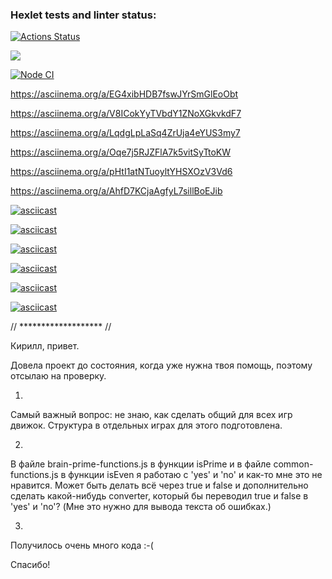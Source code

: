### Hexlet tests and linter status:
[![Actions Status](https://github.com/anna-kra/frontend-project-lvl1/workflows/hexlet-check/badge.svg)](https://github.com/anna-kra/frontend-project-lvl1/actions)

<a href="https://codeclimate.com/github/anna-kra/frontend-project-lvl1/maintainability"><img src="https://api.codeclimate.com/v1/badges/e6d5b3e0bbef59c42119/maintainability" /></a>

[![Node CI](https://github.com/anna-kra/frontend-project-lvl1/actions/workflows/nodejs.yml/badge.svg)](https://github.com/anna-kra/frontend-project-lvl1/actions/workflows/nodejs.yml)

https://asciinema.org/a/EG4xibHDB7fswJYrSmGlEoObt

https://asciinema.org/a/V8ICokYyTVbdY1ZNoXGkvkdF7

https://asciinema.org/a/LqdgLpLaSq4ZrUja4eYUS3my7

https://asciinema.org/a/Oqe7j5RJZFlA7k5vitSyTtoKW

https://asciinema.org/a/pHtI1atNTuoyltYHSXOzV3Vd6

https://asciinema.org/a/AhfD7KCjaAgfyL7sillBoEJib 

[![asciicast](https://asciinema.org/a/EG4xibHDB7fswJYrSmGlEoObt.svg)](https://asciinema.org/a/EG4xibHDB7fswJYrSmGlEoObt) 

[![asciicast](https://asciinema.org/a/V8ICokYyTVbdY1ZNoXGkvkdF7.svg)](https://asciinema.org/a/V8ICokYyTVbdY1ZNoXGkvkdF7) 

[![asciicast](https://asciinema.org/a/LqdgLpLaSq4ZrUja4eYUS3my7.svg)](https://asciinema.org/a/LqdgLpLaSq4ZrUja4eYUS3my7)

[![asciicast](https://asciinema.org/a/Oqe7j5RJZFlA7k5vitSyTtoKW.svg)](https://asciinema.org/a/Oqe7j5RJZFlA7k5vitSyTtoKW)

[![asciicast](https://asciinema.org/a/pHtI1atNTuoyltYHSXOzV3Vd6.svg)](https://asciinema.org/a/pHtI1atNTuoyltYHSXOzV3Vd6)

[![asciicast](https://asciinema.org/a/AhfD7KCjaAgfyL7sillBoEJib.svg)](https://asciinema.org/a/AhfD7KCjaAgfyL7sillBoEJib)










// ******************* //  

Кирилл, привет. 

Довела проект до состояния, когда уже нужна твоя помощь, поэтому отсылаю на проверку. 

1. 
Самый важный вопрос: не знаю, как сделать общий для всех игр движок. Структура в отдельных играх для этого подготовлена. 

2. 
В файле brain-prime-functions.js в функции isPrime 
и в файле common-functions.js в функции isEven 
я работаю с 'yes' и 'no' и как-то мне это не нравится. Может быть делать всё через true и false и дополнительно сделать какой-нибудь converter, который бы переводил true и false в 'yes' и 'no'? 
(Мне это нужно для вывода текста об ошибках.)

3. 
Получилось очень много кода :-( 

Спасибо!
